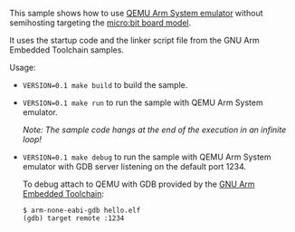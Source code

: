 This sample shows how to use
[QEMU Arm System emulator](https://www.qemu.org/docs/master/system/target-arm.html)
without semihosting targeting the
[micro:bit board model](https://www.qemu.org/2019/05/22/microbit/).

It uses the startup code and the linker script file from the GNU Arm Embedded
Toolchain samples.

Usage:
* `VERSION=0.1 make build` to build the sample.
* `VERSION=0.1 make run` to run the sample with QEMU Arm System emulator.

  _Note: The sample code hangs at the end of the execution in an infinite loop!_

* `VERSION=0.1 make debug` to run the sample with QEMU Arm System emulator with
  GDB server listening on the default port 1234.

  To debug attach to QEMU with GDB provided by the
  [GNU Arm Embedded Toolchain](https://developer.arm.com/tools-and-software/open-source-software/developer-tools/gnu-toolchain/gnu-rm/downloads):

  ```
  $ arm-none-eabi-gdb hello.elf
  (gdb) target remote :1234
  ```
